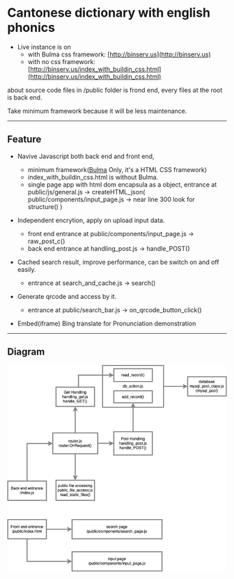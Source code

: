 # Cantonese dictionary with english phonics

- Live instance is on 
  - with Bulma css framework: [http://binserv.us](http://binserv.us) 
  - with no css framework: [http://binserv.us/index_with_buildin_css.html](http://binserv.us/index_with_buildin_css.html) 



about source code 
files in /public folder is frond end,
every files at the root is back end.

Take minimum framework because it will be less maintenance.

---


## Feature
- Navive Javascript both back end and front end, 
  - minimum framework([Bulma](bulma.io) Only, it's a HTML CSS framework)
  - index_with_buildin_css.html is without Bulma.
  - single page app with html dom encapsula as a object, entrance at public/js/general.js -> createHTML_json( public/components/input_page.js -> near line 300 look for structure() )  

- Independent encrytion, apply on upload input data.
  - front end entrance at public/components/input_page.js -> raw_post_c()
  - back end entrance at handling_post.js -> handle_POST()

- Cached search result, improve performance, can be switch on and off easily.
  - entrance at search_and_cache.js -> search()

- Generate qrcode and access by it.
  - entrance at public/search_bar.js -> on_qrcode_button_click()

- Embed(iframe) Bing translate for Pronunciation demonstration


---

## Diagram 
![haha!](https://raw.githubusercontent.com/hector918/cantonese_dictionary/main/cd.drawio.png "ha ha ha")

